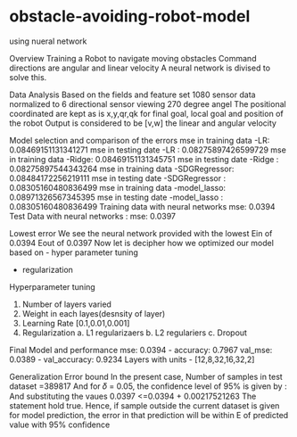 # obstacle-avoiding-robot-model
using nueral network

 Overview
Training a Robot to navigate moving obstacles Command directions are angular and linear velocity A neural network is divised to solve this.
 
    
  
  Data Analysis
Based on the fields and feature set
1080 sensor data normalized to 6 directional sensor viewing 270 degree angel
The positional coordinated are kept as is x,y,qr,qk for final goal, local goal and position of the robot
Output is considered to be [v,w] the linear and angular velocity
 
  Model selection and comparison of the errors
mse in training data -LR: 0.08469151131341271
mse in testing date -LR : 0.08275897426599729
mse in training data -Ridge: 0.08469151131345751
mse in testing date -Ridge : 0.08275897544343264
mse in training data -SDGRegressor: 0.08484172256219111 mse in testing date -SDGRegressor : 0.08305160480836499 mse in training data -model_lasso: 0.08971326567345395 mse in testing date -model_lasso : 0.08305160480836499 Training data with neural networks mse: 0.0394
Test Data with neural networks : mse: 0.0397
           
  Lowest error
We see the neural network provided with the lowest Ein of 0.0394
Eout of 0.0397
Now let is decipher how we optimized our model based on
     - hyper parameter tuning
 - regularization

  Hyperparameter tuning
1. Number of layers varied
2. Weight in each layes(desnsity of layer)
3. Learning Rate [0.1,0.01,0.001]
4. Regularization
a. L1 regularizaers
b. L2 regulariers
c. Dropout
 
  Final Model and performance
mse: 0.0394 - accuracy: 0.7967 val_mse: 0.0389 - val_accuracy: 0.9234 Layers with units - [12,8,32,16,32,2]
   
 Generalization Error bound
  In the present case,
 Number of samples in test dataset =389817
  And for 𝛿 = 0.05, the confidence level of 95% is given by :
 And substituting the vaues
 0.0397 <=0.0394 + 0.00217521263
 The statement hold true.
 Hence, if sample outside the current dataset is given for model prediction, the error in that
 prediction will be within E of predicted value with 95% confidence
